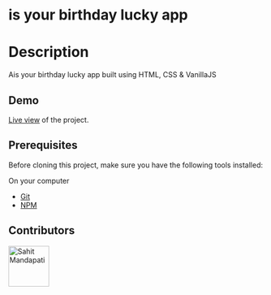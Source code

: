 # is your birthday lucky app

# Description

Ais your birthday lucky app built using HTML, CSS & VanillaJS


## Demo

[Live view](https://is-your-birthday-lucky-app-1.sahitm1.repl.co) of the project.



## Prerequisites

Before cloning this project, make sure you have the following tools installed:

On your computer

- [Git](https://git-scm.com/downloads)
- [NPM](https://docs.npmjs.com/cli/v6/commands/npm-install/)



## Contributors

[//]: contributor-faces

<a href="https://github.com/sahitm"><img src="https://avatars.githubusercontent.com/u/67734756?v=4" title="Sahit Mandapati" width="80" height="80"></a>

[//]: contributor-faces
 
